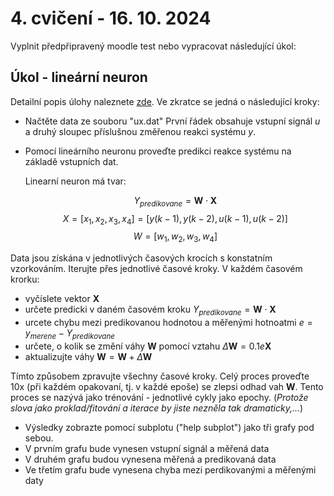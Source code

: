 # 4. cvičení - 16. 10. 2024

Vyplnit předpřipravený moodle test nebo vypracovat následující úkol:

## Úkol - lineární neuron

Detailní popis úlohy naleznete [zde](https://github.com/tomashalada/zapg/blob/main/04/uloha_cviceni_tyden4-detail.pdf). Ve zkratce se jedná o následující kroky:

 - Načtěte data ze souboru "ux.dat"
    První řádek obsahuje vstupní signál $u$ a druhý sloupec příslušnou změřenou reakci systému $y$.

 - Pomocí lineárního neuronu proveďte predikci reakce systému na základě vstupních dat.

    Linearní neuron má tvar:

    $$Y_{predikovane} = \mathbf{W} \cdot \mathbf{X}$$
    $$X = [x_1, x_2, x_3, x_4] =  [y(k-1), y(k-2), u(k-1), u(k-2)]$$
    $$W = [w_1, w_2, w_3, w_4]$$

Data jsou získána v jednotlivých časových krocích s konstatním vzorkováním.
Iterujte přes jednotlivé časové kroky.
V každém časovém krorku:
   - vyčíslete vektor  $\mathbf{X}$
   - určete predicki v daném časovém kroku  $Y_{predikovane} = \mathbf{W} \cdot \mathbf{X}$
   - urcete chybu mezi predikovanou hodnotou a měřenými hotnoatmi $e = y_{merene} - Y_{predikovane}$
   - určete, o kolik se změní váhy $\mathbf{W}$ pomocí vztahu $\Delta \mathbf{W} = 0.1  e  \mathbf{X}$
   - aktualizujte váhy $\mathbf{W} = \mathbf{W} + \Delta \mathbf{W}$

Tímto způsobem zpravujte všechny časové kroky.
Celý proces proveďte 10x (při každém opakovaní, tj. v každé epoše) se zlepsi odhad vah $\mathbf{W}$.
Tento proces se nazývá jako trénování - jednotlivé cykly jako epochy. (_Protože slova jako proklad/fitování a iterace by jiste nezněla tak dramaticky,..._)

   - Výsledky zobrazte pomocí subplotu ("help subplot") jako tři grafy pod sebou.
   - V prvním grafu bude vynesen vstupní signál a měřená data
   - V druhém grafu budou vynesena měřená a predikovaná data
   - Ve třetím grafu bude vynesena chyba mezi perdikovanými a měřenými daty
